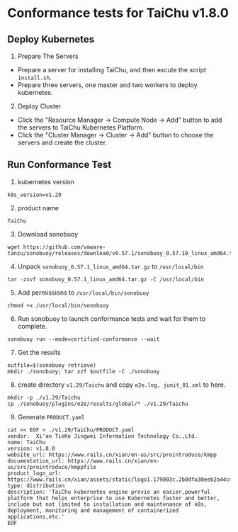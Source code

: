 # Conformance tests for TaiChu v1.8.0

## Deploy Kubernetes

1. Prepare The Servers
- Prepare a server for installing TaiChu, and then excute the script ```install.sh```.
- Prepare three servers, one master and two workers to deploy kubernetes.

2. Deploy Cluster
- Click the "Resource Manager -> Compute Node -> Add" button to add the servers to TaiChu Kubernetes Platform. 
- Click the "Cluster Manager -> Cluster -> Add" button to choose the servers and create the cluster.

## Run Conformance Test
1. kubernetes version
```
k8s_version=v1.29
```
2. product name
```
TaiChu 
```
3. Download sonobuoy
```
wget https://github.com/vmware-tanzu/sonobuoy/releases/download/v0.57.1/sonobuoy_0.57.10_linux_amd64.tar.gz
```

4. Unpack ```sonobuoy_0.57.1_linux_amd64.tar.gz``` to ```/usr/local/bin```
```
tar -zxvf sonobuoy_0.57.1_linux_amd64.tar.gz -C /usr/local/bin
```

5. Add permissions to ```/usr/local/bin/sonobuoy```
```
chmod +x /usr/local/bin/sonobuoy
```

6. Run sonobuoy to launch conformance tests and wait for them to complete.
```
sonobuoy run --mode=certified-conformance --wait
```

7. Get the results
```
outfile=$(sonobuoy retrieve)
mkdir ./sonobuoy; tar xzf $outfile -C ./sonobuoy
```

8. create directory ```v1.29/Taichu``` and copy  ```e2e.log, junit_01.xml``` to here.
```
mkdir -p ./v1.29/Taichu
cp ./sonobuoy/plugins/e2e/results/global/* ./v1.29/Taichu
```

9. Generate ```PRODUCT.yaml```
```
cat << EOF > ./v1.29/TaiChu/PRODUCT.yaml
vendor:  Xi'an TieKe Jingwei Information Technology Co.,Ltd. 
name: TaiChu
version: v1.8.0
website_url: https://www.rails.cn/xian/en-us/src/prointroduce/kmpp
documentation_url: https://www.rails.cn/xian/en-us/src/prointroduce/kmppfile
product_logo_url: https://www.rails.cn/xian/assets/static/logo1.179003c.2b0dfa30eeb2a44c4d53445a8da814de.svg
type: distribution
description: 'TaiChu kubernetes engine provie an easier,powerful platform that helps enterprise to use Kubernetes faster and better, include but not limited to installation and maintenance of k8s, deployment, monitoring and management of containerized applications,etc.'
EOF
```
